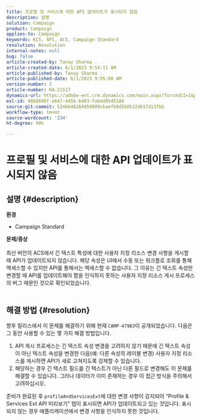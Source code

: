 ```yaml
---
title: 프로필 및 서비스에 대한 API 업데이트가 표시되지 않음
description: 설명
solution: Campaign
product: Campaign
applies-to: Campaign
keywords: KCS, API, ACS, Campaign Standard
resolution: Resolution
internal-notes: null
bug: false
article-created-by: Tanay Sharma .
article-created-date: 6/1/2023 9:54:11 AM
article-published-by: Tanay Sharma .
article-published-date: 6/1/2023 9:55:08 AM
version-number: 2
article-number: KA-21517
dynamics-url: https://adobe-ent.crm.dynamics.com/main.aspx?forceUCI=1&pagetype=entityrecord&etn=knowledgearticle&id=066ce93c-6200-ee11-8f6e-6045bd0067ea
exl-id: 48b8690f-e647-445b-bd03-fabdd9545184
source-git-commit: 524bb46260459809cbaef68d5b8532d61fd13fbb
workflow-type: tm+mt
source-wordcount: '234'
ht-degree: 90%

---
```


# 프로필 및 서비스에 대한 API 업데이트가 표시되지 않음

## 설명 {#description}

<b>환경</b>
- Campaign Standard

<b>문제/증상</b><br><br>최신 버전의 ACS에서 긴 텍스트 특성에 대한 사용자 지정 리소스 변경 사항을 게시할 때 API가 업데이트되지 않습니다. 해당 속성은 UI에서 수동 또는 워크플로 조회를 통해 액세스할 수 있지만 API를 통해서는 액세스할 수 없습니다. 그 이유는 긴 텍스트 속성만 변경할 때 API를 업데이트해야 함을 인식하지 못하는 사용자 지정 리소스 게시 프로세스의 버그 때문인 것으로 확인되었습니다.
<br> <br>

## 해결 방법 {#resolution}


향후 릴리스에서 이 문제를 해결하기 위해 현재 `CAMP-47983`이 공개되었습니다. 다음은 그 동안 사용할 수 있는 몇 가지 해결 방법입니다.

1. API 게시 프로세스는 긴 텍스트 속성 변경을 고려하지 않기 때문에 긴 텍스트 속성이 아닌 텍스트 속성을 변경한 다음(예: 다른 속성의 레이블 변경) 사용자 지정 리소스를 게시하면 API가 새로 고쳐지도록 강제할 수 있습니다.
2. 해당하는 경우 긴 텍스트 필드를 긴 텍스트가 아닌 다른 필드로 변경해도 이 문제를 해결할 수 있습니다. 그러나 데이터가 이미 존재하는 경우 이 접근 방식을 주의해서 고려하십시오.


준비가 완료된 후 `profileAndServicesExt`에 대한 변경 사항이 감지되어 “Profile &amp; Services Ext API 미리보기” 탭이 표시되면 API가 업데이트되고 있는 것입니다. 표시되지 않는 경우 애플리케이션에서 변경 사항을 인식하지 못한 것입니다.
